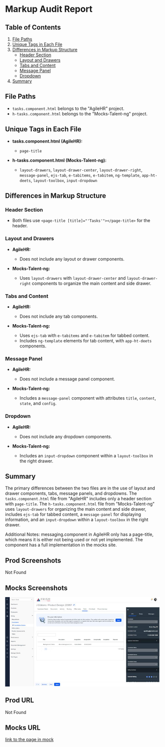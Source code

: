 # Markup Audit Report

## Table of Contents

1. [File Paths](#file-paths)
2. [Unique Tags in Each File](#unique-tags-in-each-file)
3. [Differences in Markup Structure](#differences-in-markup-structure)
   - [Header Section](#header-section)
   - [Layout and Drawers](#layout-and-drawers)
   - [Tabs and Content](#tabs-and-content)
   - [Message Panel](#message-panel)
   - [Dropdown](#dropdown)
4. [Summary](#summary)

## File Paths

- `tasks.component.html` belongs to the "AgileHR" project.
- `h-tasks.component.html` belongs to the "Mocks-Talent-ng" project.

## Unique Tags in Each File

- **tasks.component.html (AgileHR):**

  - `page-title`

- **h-tasks.component.html (Mocks-Talent-ng):**
  - `layout-drawers`, `layout-drawer-center`, `layout-drawer-right`, `message-panel`, `ejs-tab`, `e-tabitems`, `e-tabitem`, `ng-template`, `app-ht-deets`, `layout-toolbox`, `input-dropdown`

## Differences in Markup Structure

### Header Section

- Both files use `<page-title [title]="'Tasks'"></page-title>` for the header.

### Layout and Drawers

- **AgileHR:**

  - Does not include any layout or drawer components.

- **Mocks-Talent-ng:**
  - Uses `layout-drawers` with `layout-drawer-center` and `layout-drawer-right` components to organize the main content and side drawer.

### Tabs and Content

- **AgileHR:**

  - Does not include any tab components.

- **Mocks-Talent-ng:**
  - Uses `ejs-tab` with `e-tabitems` and `e-tabitem` for tabbed content.
  - Includes `ng-template` elements for tab content, with `app-ht-deets` components.

### Message Panel

- **AgileHR:**

  - Does not include a message panel component.

- **Mocks-Talent-ng:**
  - Includes a `message-panel` component with attributes `title`, `content`, `state`, and `config`.

### Dropdown

- **AgileHR:**

  - Does not include any dropdown components.

- **Mocks-Talent-ng:**
  - Includes an `input-dropdown` component within a `layout-toolbox` in the right drawer.

## Summary

The primary differences between the two files are in the use of layout and drawer components, tabs, message panels, and dropdowns. The `tasks.component.html` file from "AgileHR" includes only a header section with `page-title`. The `h-tasks.component.html` file from "Mocks-Talent-ng" uses `layout-drawers` for organizing the main content and side drawer, includes `ejs-tab` for tabbed content, a `message-panel` for displaying information, and an `input-dropdown` within a `layout-toolbox` in the right drawer.

Additional Notes:
messaging.component in AgileHR only has a page-title, which means it is either not being used or not yet implemented. The component has a full implementation in the mocks site.

## Prod Screenshots

Not Found

## Mocks Screenshots

![Alt Text](./img-mocks.jpg)

## Prod URL

Not Found

## Mocks URL

[link to the page in mock](http://localhost:4340/candidates/:id/h-can-deet)
